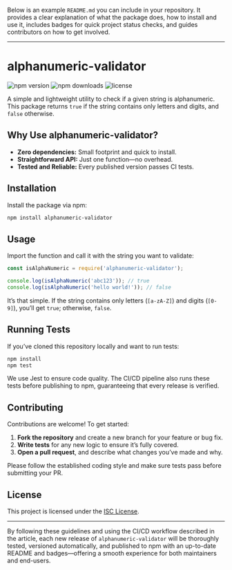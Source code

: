 Below is an example `README.md` you can include in your repository. It provides a clear explanation of what the package does, how to install and use it, includes badges for quick project status checks, and guides contributors on how to get involved.

---

# alphanumeric-validator

![npm version](https://img.shields.io/npm/v/alphanumeric-validator.svg)
![npm downloads](https://img.shields.io/npm/dm/alphanumeric-validator.svg)
![license](https://img.shields.io/npm/l/alphanumeric-validator.svg)

A simple and lightweight utility to check if a given string is alphanumeric. This package returns `true` if the string contains only letters and digits, and `false` otherwise.

## Why Use alphanumeric-validator?

- **Zero dependencies:** Small footprint and quick to install.
- **Straightforward API:** Just one function—no overhead.
- **Tested and Reliable:** Every published version passes CI tests.

## Installation

Install the package via npm:

```bash
npm install alphanumeric-validator
```

## Usage

Import the function and call it with the string you want to validate:

```javascript
const isAlphaNumeric = require('alphanumeric-validator');

console.log(isAlphaNumeric('abc123')); // true
console.log(isAlphaNumeric('hello world!')); // false
```

It’s that simple. If the string contains only letters (`[a-zA-Z]`) and digits (`[0-9]`), you’ll get `true`; otherwise, `false`.

## Running Tests

If you’ve cloned this repository locally and want to run tests:

```bash
npm install
npm test
```

We use Jest to ensure code quality. The CI/CD pipeline also runs these tests before publishing to npm, guaranteeing that every release is verified.

## Contributing

Contributions are welcome! To get started:

1. **Fork the repository** and create a new branch for your feature or bug fix.
2. **Write tests** for any new logic to ensure it’s fully covered.
3. **Open a pull request**, and describe what changes you’ve made and why.

Please follow the established coding style and make sure tests pass before submitting your PR.

## License

This project is licensed under the [ISC License](LICENSE).

---

By following these guidelines and using the CI/CD workflow described in the article, each new release of `alphanumeric-validator` will be thoroughly tested, versioned automatically, and published to npm with an up-to-date README and badges—offering a smooth experience for both maintainers and end-users.